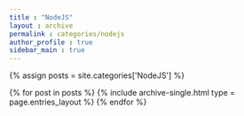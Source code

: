 ```yaml
---
title : "NodeJS"
layout : archive
permalink : categories/nodejs
author_profile : true
sidebar_main : true
---
```


{% assign posts = site.categories['NodeJS'] %}

{% for post in posts %}
    {% include archive-single.html type = page.entries_layout %}
{% endfor %}
